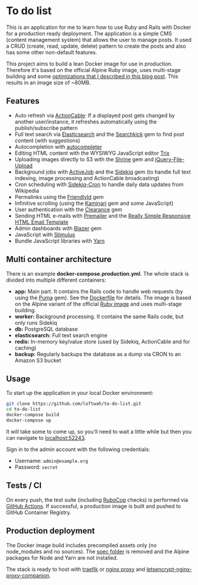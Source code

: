 # To do list

This is an application for me to learn how to use Ruby and Rails with Docker for a production ready deployment. The application is a simple CMS (content management system) that allows the user to manage posts. It used a CRUD (create, read, update, delete) pattern to create the posts and also has some other non-default features.

This project aims to build a lean Docker image for use in production. Therefore it's based on the official Alpine Ruby image, uses multi-stage building and some [optimizations that I described in this blog post](https://ledermann.dev/blog/2018/04/19/dockerize-rails-the-lean-way/). This results in an image size of ~80MB.

## Features

- Auto refresh via [ActionCable](https://github.com/rails/rails/tree/master/actioncable): If a displayed post gets changed by another user/instance, it refreshes automatically using the publish/subscribe pattern
- Full text search via [Elasticsearch](https://www.elastic.co/products/elasticsearch) and the [Searchkick](https://github.com/ankane/searchkick) gem to find post content (with suggestions)
- Autocompletion with [autocompleter](https://github.com/kraaden/autocomplete)
- Editing HTML content with the WYSIWYG JavaScript editor [Trix](https://github.com/basecamp/trix)
- Uploading images directly to S3 with the [Shrine](https://github.com/janko-m/shrine) gem and [jQuery-File-Upload](https://github.com/blueimp/jQuery-File-Upload)
- Background jobs with [ActiveJob](https://github.com/rails/rails/tree/master/activejob) and the [Sidekiq](http://sidekiq.org/) gem (to handle full text indexing, image processing and ActionCable broadcasting)
- Cron scheduling with [Sidekiq-Cron](https://github.com/ondrejbartas/sidekiq-cron) to handle daily data updates from Wikipedia
- Permalinks using the [FriendlyId](https://github.com/norman/friendly_id) gem
- Infinitive scrolling (using the [Kaminari](https://github.com/kaminari/kaminari) gem and some JavaScript)
- User authentication with the [Clearance](https://github.com/thoughtbot/clearance/) gem
- Sending HTML e-mails with [Premailer](https://github.com/fphilipe/premailer-rails) and the [Really Simple Responsive HTML Email Template](https://github.com/leemunroe/responsive-html-email-template)
- Admin dashboards with [Blazer](https://github.com/ankane/blazer) gem
- JavaScript with [Stimulus](https://stimulusjs.org/)
- Bundle JavaScript libraries with [Yarn](https://yarnpkg.com)

## Multi container architecture

There is an example **docker-compose.production.yml**. The whole stack is divided into multiple different containers:

- **app:** Main part. It contains the Rails code to handle web requests (by using the [Puma](https://github.com/puma/puma) gem). See the [Dockerfile](/Dockerfile) for details. The image is based on the Alpine variant of the official [Ruby image](https://hub.docker.com/_/ruby/) and uses multi-stage building.
- **worker:** Background processing. It contains the same Rails code, but only runs Sidekiq
- **db:** PostgreSQL database
- **elasticsearch:** Full text search engine
- **redis:** In-memory key/value store (used by Sidekiq, ActionCable and for caching)
- **backup:** Regularly backups the database as a dump via CRON to an Amazon S3 bucket

## Usage

To start up the application in your local Docker environment:

```bash
git clone https://github.com/loftwah/to-do-list.git
cd to-do-list
docker-compose build
docker-compose up
```

It will take some to come up, so you'll need to wait a little while but then you can navigate to [localhost:52243](http://localhost:52243).

Sign in to the admin account with the following credentials:

- Username: `admin@example.org`
- Password: `secret`

## Tests / CI

On every push, the test suite (including [RuboCop](https://github.com/bbatsov/rubocop) checks) is performed via [GitHub Actions](https://github.com/ledermann/docker-rails/actions). If successful, a production image is built and pushed to GitHub Container Registry.

## Production deployment

The Docker image build includes precompiled assets only (no node_modules and no sources). The [spec folder](/spec) is removed and the Alpine packages for Node and Yarn are not installed.

The stack is ready to host with [traefik](https://traefik.io/) or [nginx proxy](https://github.com/jwilder/nginx-proxy) and [letsencrypt-nginx-proxy-companion](https://github.com/JrCs/docker-letsencrypt-nginx-proxy-companion).
